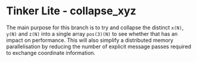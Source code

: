 # Tinker Lite - collapse_xyz

The main purpose for this branch is to try and collapse the distinct
`x(N)`, `y(N)` and `z(N)` into a single array `pos(3)(N)` to see 
whether that has an impact on performance. This will also simplify
a distributed memory parallelisation by reducing the number of 
explicit message passes required to exchange coordinate information.

